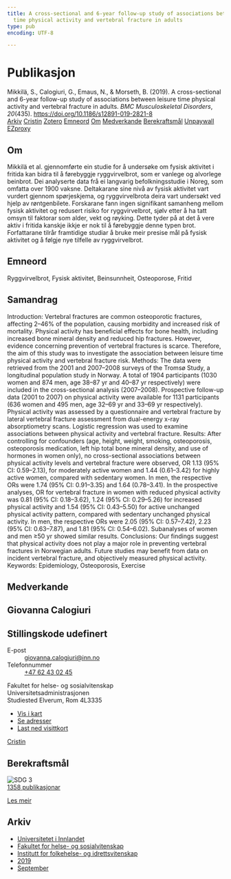 ```yaml
---
title: A cross-sectional and 6-year follow-up study of associations between leisure
  time physical activity and vertebral fracture in adults
type: pub
encoding: UTF-8

---
```

<h1>Publikasjon</h1>
<article id="csl-bib-container-MYD56VX3" class="csl-bib-container">
  <div class="csl-bib-body"> <div class="csl-entry">Mikkilä, S., Calogiuri, G., Emaus, N., &#38; Morseth, B. (2019). A cross-sectional and 6-year follow-up study of associations between leisure time physical activity and vertebral fracture in adults. <i>BMC Musculoskeletal Disorders</i>, <i>20</i>(435). <a href="https://doi.org/10.1186/s12891-019-2821-8">https://doi.org/10.1186/s12891-019-2821-8</a></div> </div>
  <div class="csl-bib-buttons">
    <a href="#taxonomy-article-MYD56VX3" alt="archive" class="csl-bib-button">Arkiv</a>
    <a href="https://app.cristin.no/results/show.jsf?id=1726979" alt="Cristin" class="csl-bib-button">Cristin</a>
    <a href="http://zotero.org/groups/5881554/items/MYD56VX3" alt="Zotero" class="csl-bib-button">Zotero</a>
    <a href="#keywords-article-MYD56VX3" alt="keywords" class="csl-bib-button">Emneord</a>
    <a href="#about-article-MYD56VX3" alt="about_pub" class="csl-bib-button">Om</a>
    <a href="#contributors-article-MYD56VX3" alt="contributors" class="csl-bib-button">Medverkande</a>
    <a href="#sdg-article-MYD56VX3" alt="sdg" class="csl-bib-button">Berekraftsmål</a>
    <a href="https://bmcmusculoskeletdisord.biomedcentral.com/track/pdf/10.1186/s12891-019-2821-8" alt="Unpaywall" class="csl-bib-button">Unpaywall</a>
    <a href="https://bmcmusculoskeletdisord.biomedcentral.com/track/pdf/10.1186/s12891-019-2821-8" alt="EZproxy" class="csl-bib-button">EZproxy</a>
  </div>
  <div id="csl-bib-meta-container-MYD56VX3"></div>
</article>
<div id="csl-bib-meta-MYD56VX3" class="csl-bib-meta">
  <article id="about-article-MYD56VX3" class="about_pub-article">
    <h1>Om</h1>
    Mikkilä et al. gjennomførte ein studie for å undersøke om fysisk aktivitet i fritida kan bidra til å førebyggje ryggvirvelbrot, som er vanlege og alvorlege beinbrot. Dei analyserte data frå ei langvarig befolkningsstudie i Noreg, som omfatta over 1900 vaksne. Deltakarane sine nivå av fysisk aktivitet vart vurdert gjennom spørjeskjema, og ryggvirvelbrota deira vart undersøkt ved hjelp av røntgenbilete. Forskarane fann ingen signifikant samanheng mellom fysisk aktivitet og redusert risiko for ryggvirvelbrot, sjølv etter å ha tatt omsyn til faktorar som alder, vekt og røyking. Dette tyder på at det å vere aktiv i fritida kanskje ikkje er nok til å førebyggje denne typen brot. Forfattarane tilrår framtidige studiar å bruke meir presise mål på fysisk aktivitet og å følgje nye tilfelle av ryggvirvelbrot.
  </article>
  <article id="keywords-article-MYD56VX3" class="keywords-article">
    <h1>Emneord</h1>
    Ryggvirvelbrot, Fysisk aktivitet, Beinsunnheit, Osteoporose, Fritid
  </article>
  <article id="abstract-article-MYD56VX3" class="abstract-article">
    <h1>Samandrag</h1>
    Introduction: Vertebral fractures are common osteoporotic fractures, affecting 2–46% of the population, causing 
morbidity and increased risk of mortality. Physical activity has beneficial effects for bone health, including increased 
bone mineral density and reduced hip fractures. However, evidence concerning prevention of vertebral fractures is 
scarce. Therefore, the aim of this study was to investigate the association between leisure time physical activity and 
vertebral fracture risk. 
Methods: The data were retrieved from the 2001 and 2007–2008 surveys of the Tromsø Study, a longitudinal 
population study in Norway. A total of 1904 participants (1030 women and 874 men, age 38–87 yr and 40–87 yr 
respectively) were included in the cross-sectional analysis (2007–2008). Prospective follow-up data (2001 to 2007) on 
physical activity were available for 1131 participants (636 women and 495 men, age 32–69 yr and 33–69 yr 
respectively). Physical activity was assessed by a questionnaire and vertebral fracture by lateral vertebral fracture 
assessment from dual-energy x-ray absorptiometry scans. Logistic regression was used to examine associations 
between physical activity and vertebral fracture. 
Results: After controlling for confounders (age, height, weight, smoking, osteoporosis, osteoporosis medication, left 
hip total bone mineral density, and use of hormones in women only), no cross-sectional associations between 
physical activity levels and vertebral fracture were observed, OR 1.13 (95% CI: 0.59–2.13), for moderately active 
women and 1.44 (0.61–3.42) for highly active women, compared with sedentary women. In men, the respective 
ORs were 1.74 (95% CI: 0.91–3.35) and 1.64 (0.78–3.41). In the prospective analyses, OR for vertebral fracture in 
women with reduced physical activity was 0.81 (95% CI: 0.18–3.62), 1.24 (95% CI: 0.29–5.26) for increased physical 
activity and 1.54 (95% CI: 0.43–5.50) for active unchanged physical activity pattern, compared with sedentary 
unchanged physical activity. In men, the respective ORs were 2.05 (95% CI: 0.57–7.42), 2.23 (95% CI: 0.63–7.87), and 
1.81 (95% CI: 0.54–6.02). Subanalyses of women and men ≥50 yr showed similar results. 
Conclusions: Our findings suggest that physical activity does not play a major role in preventing vertebral fractures 
in Norwegian adults. Future studies may benefit from data on incident vertebral fracture, and objectively measured 
physical activity. 
Keywords: Epidemiology, Osteoporosis, Exercise
  </article>
  <article id="contributors-article-MYD56VX3" class="contributors-article">
    <h1>Medverkande</h1>
    <div class="personas"> <div class="vrtx-hinn-person-card"> <div class="photo"> <i class="lar la-user-circle missing-person"></i> </div> <div class="info"> <hgroup><h1>Giovanna Calogiuri</h1> <h2>Stillingskode udefinert</h2> </hgroup><dl> <dt>E-post</dt> <dd> <a href="mailto:giovanna.calogiuri@inn.no">giovanna.calogiuri@inn.no</a> </dd> <dt>Telefonnummer</dt> <dd><a href="tel:+4762430245"> +47 62 43 02 45 </a></dd> </dl> <p> Fakultet for helse- og sosialvitenskap<br> Universitetsadministrasjonen<br> Studiested Elverum, Rom 4L3335 </p> <ul class="vrtx-hinn-links"> <li><a href="https://www.google.com/maps?q=60.88177,11.53669">Vis i kart</a></li> <li><a href="https://www.inn.no/finn-en-ansatt/giovanna-calogiuri.html#vrtx-hinn-addresses">Se adresser</a></li> <li><a href="https://www.inn.no/finn-en-ansatt/giovanna-calogiuri.html?vrtx=vcf">Last ned visittkort</a></li> </ul> </div> </div> <a href="https://app.cristin.no/persons/show.jsf?id=358086" alt="Cristin URL" class="personas-cristin">Cristin</a> </div>
  </article>
  <article id="sdg-article-MYD56VX3" class="sdg-article">
    <h1>Berekraftsmål</h1>
    <div class="sdg-container"><div id="sdg3" class="sdg">
        <img src="{{< params subfolder >}}images/sdg/sdg03_nn.png" class="image" alt="SDG 3">
        <div class="sdg-overlay">
          <a href="/nn/archive/?key=?sdg=3#archive" class="sdg-publication-count"><span>1358</span> publikasjonar</a>
          <p><a href="https://fn.no/om-fn/fns-baerekraftsmaal/god-helse-og-livskvalitet?lang=nno-NO" class="sdg-read-more">Les meir</a></p>
        </div>
      </div></div>
  </article>
  <article id="taxonomy-article-MYD56VX3" class="taxonomy-article">
    <h1>Arkiv</h1>
    <ul>
      <li>
        <a href="/nn/archive/?key=3DCRN523">Universitetet i Innlandet</a>
      </li>
      <li>
        <a href="/nn/archive/?key=IDKFS3MX">Fakultet for helse- og sosialvitenskap</a>
      </li>
      <li>
        <a href="/nn/archive/?key=FJXE3Z8X">Institutt for folkehelse- og idrettsvitenskap</a>
      </li>
      <li>
        <a href="/nn/archive/?key=MXF6ZEHK">2019</a>
      </li>
      <li>
        <a href="/nn/archive/?key=NLANEY6R">September</a>
      </li>
    </ul>
  </article>
</div>
